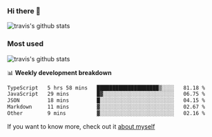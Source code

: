 ### Hi there 👋

<!--
**HondryTravis/HondryTravis** is a ✨ _special_ ✨ repository because its `README.md` (this file) appears on your GitHub profile.

Here are some ideas to get you started:

- 🔭 I’m currently working on ...
- 🌱 I’m currently learning ...
- 👯 I’m looking to collaborate on ...
- 🤔 I’m looking for help with ...
- 💬 Ask me about ...
- 📫 How to reach me: ...
- 😄 Pronouns: ...
- ⚡ Fun fact: ...
-->

![travis's github stats](https://github-readme-stats.vercel.app/api?username=HondryTravis&hide=stars)
### Most used
![travis's github stats](https://github-readme-stats.anuraghazra1.vercel.app/api/top-langs/?username=HondryTravis&layout=compact&hide_title=true)

📊 **Weekly development breakdown**

<!--START_SECTION:waka-->

```txt
TypeScript   5 hrs 58 mins   ████████████████████▒░░░░   81.18 %
JavaScript   29 mins         █▓░░░░░░░░░░░░░░░░░░░░░░░   06.75 %
JSON         18 mins         █░░░░░░░░░░░░░░░░░░░░░░░░   04.15 %
Markdown     11 mins         ▓░░░░░░░░░░░░░░░░░░░░░░░░   02.67 %
Other        9 mins          ▓░░░░░░░░░░░░░░░░░░░░░░░░   02.16 %
```

<!--END_SECTION:waka-->

If you want to know more, check out it [about myself](https://hondrytravis.github.io/)
